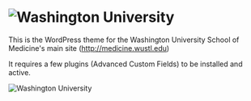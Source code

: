 ![Washington University](http://medicine.wustl.edu/wp-content/themes/medicine/_/img/wusm-logo.svg "WUSTL Shield")
========

This is the WordPress theme for the Washington University School of Medicine's main site
(http://medicine.wustl.edu)

It requires a few plugins (Advanced Custom Fields) to be installed and active.

![Washington University](http://medicine.wustl.edu/wp-content/themes/medicine/screenshot.png "screenshot")
